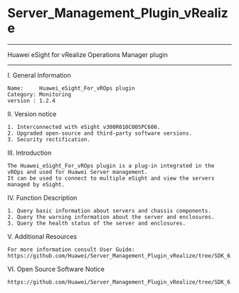 # Server_Management_Plugin_vRealize

**********************************************************************************
Huawei eSight for vRealize Operations Manager plugin
**********************************************************************************

I. General Information 

    Name:     Huawei_eSight_For_vROps plugin
    Category: Monitoring 
    version : 1.2.4
    
II. Version notice

    1. Interconnected with eSight v300R010C00SPC600.
    2. Upgraded open-source and third-party software versions.
    3. Security rectification.

III. Introduction

    The Huawei_eSight_For_vROps plugin is a plug-in integrated in the vROps and used for Huawei Server management. 
    It can be used to connect to multiple eSight and view the servers managed by eSight.

IV. Function Description
    
    1. Query basic information about servers and chassis components.
    2. Query the warning information about the server and enclosures.
    3. Query the health status of the server and enclosures.

V. Additional Resources

    For more information consult User Guide: https://github.com/Huawei/Server_Management_Plugin_vRealize/tree/SDK_6.3/docs

VI. Open Source Software Notice

    https://github.com/Huawei/Server_Management_Plugin_vRealize/tree/SDK_6.3/docs/Open%20Source%20Software%20Notice.doc
